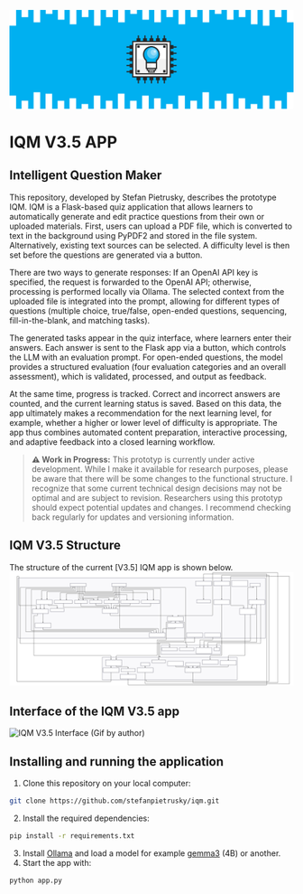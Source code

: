 ![](images/IQM_Logo.png)

# IQM V3.5 APP
## Intelligent Question Maker

This repository, developed by Stefan Pietrusky, describes the prototype IQM. IQM is a Flask-based quiz application that allows learners to automatically generate and edit practice questions from their own or uploaded materials. First, users can upload a PDF file, which is converted to text in the background using PyPDF2 and stored in the file system. Alternatively, existing text sources can be selected. A difficulty level is then set before the questions are generated via a button.

There are two ways to generate responses: If an OpenAI API key is specified, the request is forwarded to the OpenAI API; otherwise, processing is performed locally via Ollama. The selected context from the uploaded file is integrated into the prompt, allowing for different types of questions (multiple choice, true/false, open-ended questions, sequencing, fill-in-the-blank, and matching tasks).

The generated tasks appear in the quiz interface, where learners enter their answers. Each answer is sent to the Flask app via a button, which controls the LLM with an evaluation prompt. For open-ended questions, the model provides a structured evaluation (four evaluation categories and an overall assessment), which is validated, processed, and output as feedback.

At the same time, progress is tracked. Correct and incorrect answers are counted, and the current learning status is saved. Based on this data, the app ultimately makes a recommendation for the next learning level, for example, whether a higher or lower level of difficulty is appropriate. The app thus combines automated content preparation, interactive processing, and adaptive feedback into a closed learning workflow.

> **⚠️ Work in Progress:** This prototyp is currently under active development. While I make it available for research purposes, please be aware that there will be some changes to the functional structure. I recognize that some current technical design decisions may not be optimal and are subject to revision. Researchers using this prototyp should expect potential updates and changes. I recommend checking back regularly for updates and versioning information.

## IQM V3.5 Structure
The structure of the current [V3.5] IQM app is shown below.
![IQM V3.5 Structure and mode of operation (SVG created with Mermaid)](images/IQMV3.5.svg)

## Interface of the IQM V3.5 app
![IQM V3.5 Interface (Gif by author)](images/IQMV3.5.gif)

## Installing and running the application 
1. Clone this repository on your local computer: 
```bash 
git clone https://github.com/stefanpietrusky/iqm.git
```
2. Install the required dependencies:
```bash 
pip install -r requirements.txt
```
3. Install [Ollama](https://ollama.com/) and load a model for example [gemma3](https://ollama.com/library/gemma3) (4B) or another.
4. Start the app with:
```bash 
python app.py
```
